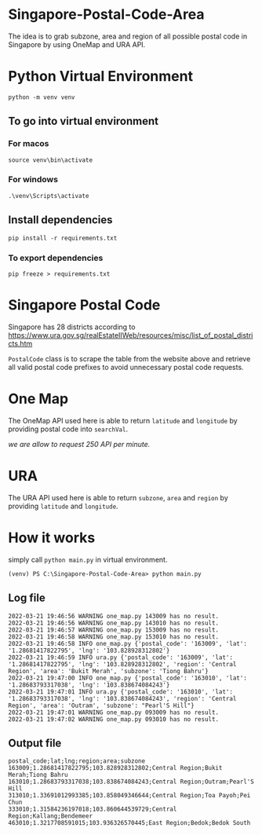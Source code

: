 # Singapore-Postal-Code-Area

The idea is to grab subzone, area and region of all possible postal code in Singapore by using OneMap and URA API.

# Python Virtual Environment
`python -m venv venv`

## To go into virtual environment

### For macos
`source venv\bin\activate`

### For windows
`.\venv\Scripts\activate`

## Install dependencies
`pip install -r requirements.txt`

### To export dependencies
`pip freeze > requirements.txt`

# Singapore Postal Code
Singapore has 28 districts according to https://www.ura.gov.sg/realEstateIIWeb/resources/misc/list_of_postal_districts.htm

`PostalCode` class is to scrape the table from the website above and retrieve all valid postal code prefixes to avoid unnecessary postal code requests.

# One Map
The OneMap API used here is able to return `latitude` and `longitude` by providing postal code into `searchVal`.

*we are allow to request 250 API per minute.*

# URA
The URA API used here is able to return `subzone`, `area` and `region` by providing `latitude` and `longitude`.

# How it works
simply call `python main.py` in virtual environment.

    (venv) PS C:\Singapore-Postal-Code-Area> python main.py

## Log file
```
2022-03-21 19:46:56 WARNING one_map.py 143009 has no result.
2022-03-21 19:46:56 WARNING one_map.py 143010 has no result.
2022-03-21 19:46:57 WARNING one_map.py 153009 has no result.
2022-03-21 19:46:58 WARNING one_map.py 153010 has no result.
2022-03-21 19:46:58 INFO one_map.py {'postal_code': '163009', 'lat': '1.28681417822795', 'lng': '103.828928312802'}
2022-03-21 19:46:59 INFO ura.py {'postal_code': '163009', 'lat': '1.28681417822795', 'lng': '103.828928312802', 'region': 'Central Region', 'area': 'Bukit Merah', 'subzone': 'Tiong Bahru'}
2022-03-21 19:47:00 INFO one_map.py {'postal_code': '163010', 'lat': '1.28683793317038', 'lng': '103.838674084243'}
2022-03-21 19:47:01 INFO ura.py {'postal_code': '163010', 'lat': '1.28683793317038', 'lng': '103.838674084243', 'region': 'Central Region', 'area': 'Outram', 'subzone': "Pearl'S Hill"}
2022-03-21 19:47:01 WARNING one_map.py 093009 has no result.
2022-03-21 19:47:02 WARNING one_map.py 093010 has no result.
```

## Output file
```
postal_code;lat;lng;region;area;subzone
163009;1.28681417822795;103.828928312802;Central Region;Bukit Merah;Tiong Bahru
163010;1.28683793317038;103.838674084243;Central Region;Outram;Pearl'S Hill
313010;1.33691012993385;103.858049346644;Central Region;Toa Payoh;Pei Chun
333010;1.31584236197018;103.860644539729;Central Region;Kallang;Bendemeer
463010;1.3217708591015;103.936326570445;East Region;Bedok;Bedok South
```
